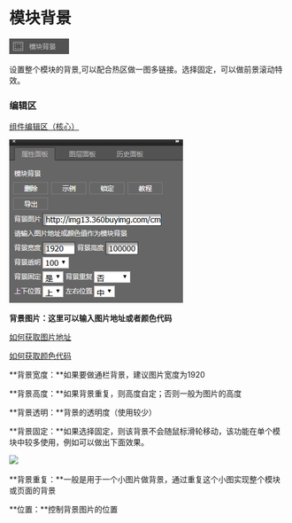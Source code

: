 # 模块背景

![](/assets/wwqq_01.jpg)

设置整个模块的背景,可以配合热区做一图多链接。选择固定，可以做前景滚动特效。

### 编辑区

[组件编辑区（核心）](/chapter1/gong-ju-jie-mian/zu-jian-bian-ji-qu-ff08-he-xin-ff09.md)

![](/assets/QQ1.png)

**背景图片：**这里可以输入**图片地址或者颜色代码**

[如何获取图片地址](//wang-dian-xiu-faq.md#q：如何获取图片地址？)

[如何获取颜色代码](//wang-dian-xiu-faq.md#q：如何获取颜色代码？)

**背景宽度：**如果要做通栏背景，建议图片宽度为1920

**背景高度：**如果背景重复，则高度自定；否则一般为图片的高度

**背景透明：**背景的透明度（使用较少）

**背景固定：**如果选择固定，则该背景不会随鼠标滑轮移动，该功能在单个模块中较多使用，例如可以做出下面效果。

![](http://img13.360buyimg.com/cms/jfs/t15199/364/2006261577/508174/cce31891/5a643e28Naf5f4667.gif)

**背景重复：**一般是用于一个小图片做背景，通过重复这个小图实现整个模块或页面的背景

**位置：**控制背景图片的位置

